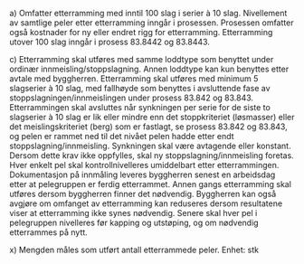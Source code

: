a) Omfatter etterramming med inntil 100 slag i serier à 10 slag. Nivellement av samtlige peler etter etterramming inngår i prosessen. Prosessen omfatter også kostnader for ny eller endret rigg for etterramming.
Etterramming utover 100 slag inngår i prosess 83.8442 og 83.8443.

c) Etterramming skal utføres med samme loddtype som benyttet under ordinær innmeisling/stoppslagning. Annen loddtype kan kun benyttes etter avtale med byggherren.
Etterramming skal utføres med minimum 5 slagserier à 10 slag, med fallhøyde som benyttes i avsluttende fase av stoppslagningen/innmeislingen under prosess 83.842 og 83.843.
Etterrammingen skal avsluttes når synkningen per serie for de siste to slagserier à 10 slag er lik eller mindre enn det stoppkriteriet (løsmasser) eller det meislingskriteriet (berg) som er fastlagt, se prosess 83.842 og 83.843, og pelen er rammet ned til det nivået pelen hadde etter endt stoppslagning/innmeisling. Synkningen skal være avtagende eller konstant.
Dersom dette krav ikke oppfylles, skal ny stoppslagning/innmeisling foretas.
Hver enkelt pel skal kontrollnivelleres umiddelbart etter etterrammingen. Dokumentasjon på innmåling leveres byggherren senest en arbeidsdag etter at pelegruppen er ferdig etterrammet.
Annen gangs etterramming skal utføres dersom byggherren finner det nødvendig. Byggherren kan også avgjøre om omfanget av etterramming kan reduseres dersom resultatene viser at etterramming ikke synes nødvendig.
Senere skal hver pel i pelegruppen nivelleres før kapping og utstøping, og om nødvendig etterrammes på nytt.

x) Mengden måles som utført antall etterrammede peler. Enhet: stk

